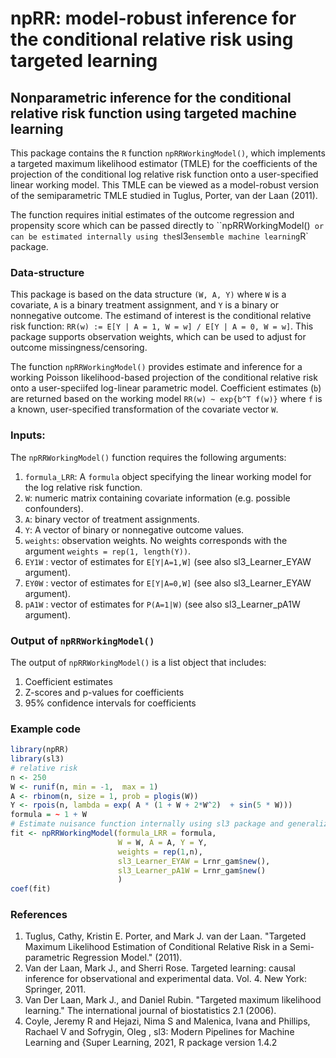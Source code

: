 # npRR: model-robust inference for the conditional relative risk using targeted learning  

## Nonparametric inference for the conditional relative risk function using targeted machine learning
This package contains the `R` function `npRRWorkingModel()`, which implements a targeted maximum likelihood estimator (TMLE) for the coefficients of the projection of the conditional log relative risk function onto a user-specified linear working model. This TMLE can be viewed as a model-robust version of the semiparametric TMLE studied in Tuglus, Porter, van der Laan (2011).


The function requires initial estimates of the outcome regression and propensity score which can be passed directly to ``npRRWorkingModel()` 
or can be estimated internally using the `sl3` ensemble machine learning `R` package.

### Data-structure
This package is based on the data structure `(W, A, Y)` where `W` is a covariate, `A` is a binary treatment assignment, and `Y` is a binary or nonnegative outcome.
The estimand of interest is the conditional relative risk function: 
`RR(w) := E[Y | A = 1, W = w] / E[Y | A = 0, W = w]`.
This package supports observation weights, which can be used to adjust for outcome missingness/censoring.

The function `npRRWorkingModel()` provides estimate and inference for a working Poisson likelihood-based projection of the conditional relative risk
onto a user-speciifed log-linear parametric model. Coefficient estimates (`b`) are returned based on the working model `RR(w) ~ exp{b^T f(w)}` 
where `f` is a known, user-specified transformation of the covariate vector `W`.


### Inputs: 
The `npRRWorkingModel()` function requires the following arguments:
1. `formula_LRR`: A `formula` object specifying the linear working model for the log relative risk function.
2. `W`: numeric matrix containing covariate information (e.g. possible confounders).
3. `A`: binary vector of treatment assignments. 
4. `Y`: A vector of binary or nonnegative outcome values.
5. `weights`: observation weights. No weights corresponds with the argument `weights = rep(1, length(Y))`. 
6. `EY1W` : vector of estimates for `E[Y|A=1,W]` (see also sl3_Learner_EYAW argument).
7. `EY0W` : vector of estimates for `E[Y|A=0,W]` (see also sl3_Learner_EYAW argument).
8. `pA1W` : vector of estimates for `P(A=1|W)` (see also sl3_Learner_pA1W argument).


### Output of `npRRWorkingModel()`

The output of `npRRWorkingModel()` is a list object that includes:
1. Coefficient estimates  
2. Z-scores and p-values for coefficients 
3. 95% confidence intervals for coefficients

### Example code

``` r
library(npRR)
library(sl3)
# relative risk
n <- 250
W <- runif(n, min = -1,  max = 1)
A <- rbinom(n, size = 1, prob = plogis(W))
Y <- rpois(n, lambda = exp( A * (1 + W + 2*W^2)  + sin(5 * W)))
formula = ~ 1 + W
# Estimate nuisance function internally using sl3 package and generalized additive models
fit <- npRRWorkingModel(formula_LRR = formula,
                        W = W, A = A, Y = Y,
                        weights = rep(1,n), 
                        sl3_Learner_EYAW = Lrnr_gam$new(),
                        sl3_Learner_pA1W = Lrnr_gam$new()
                        )
coef(fit)
```


### References

1. Tuglus, Cathy, Kristin E. Porter, and Mark J. van der Laan. "Targeted Maximum Likelihood Estimation of Conditional Relative Risk in a Semi-parametric Regression Model." (2011).
2. Van der Laan, Mark J., and Sherri Rose. Targeted learning: causal inference for observational and experimental data. Vol. 4. New York: Springer, 2011.
3. Van Der Laan, Mark J., and Daniel Rubin. "Targeted maximum likelihood learning." The international journal of biostatistics 2.1 (2006).
4. Coyle, Jeremy R and Hejazi, Nima S and Malenica, Ivana and
        Phillips, Rachael V and Sofrygin, Oleg , sl3: Modern Pipelines for Machine Learning and {Super
        Learning, 2021, R package version 1.4.2


